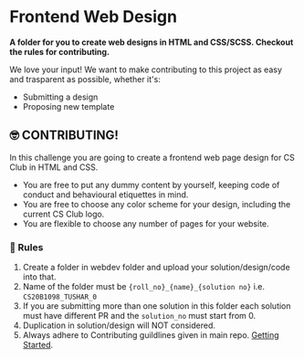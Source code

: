 # Frontend Web Design

**A folder for you to create web designs in HTML and CSS/SCSS. Checkout the rules for contributing.**

We love your input! We want to make contributing to this project as easy and trasparent as possible, whether it's:
- Submitting a design
- Proposing new template

## :nerd_face: CONTRIBUTING!
In this challenge you are going to create a frontend web page design for CS Club in HTML and CSS.
- You are free to put any dummy content by yourself, keeping code of conduct and behavioural etiquettes in mind.
- You are free to choose any color scheme for your design, including the current CS Club logo.
- You are flexible to choose any number of pages for your website.

### :100: Rules

1. Create a folder in webdev folder and upload your solution/design/code into that.
2. Name of the folder must be `{roll_no}_{name}_{solution no}` i.e. `CS20B1098_TUSHAR_0`
3. If you are submitting more than one solution in this folder each solution must have different PR and the `solution_no` must start from 0.
4. Duplication in solution/design will NOT considered.
5. Always adhere to Contributing guildlines given in main repo. [Getting Started](../README.md/#nerd_face-contributing).

